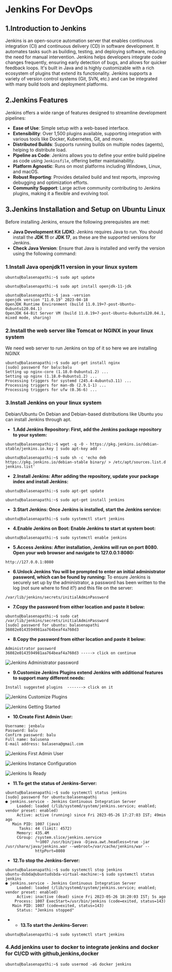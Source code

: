 # Jenkins For DevOps

## 1.Introduction to Jenkins
Jenkins is an open-source automation server that enables continuous integration (CI) and continuous delivery (CD) in 
software development. It automates tasks such as building, testing, and deploying software, reducing the need for manual
intervention. Jenkins helps developers integrate code changes frequently, ensuring early detection of bugs, and allows 
for quicker feedback loops. It's built in Java and is highly customizable with a rich ecosystem of plugins that extend 
its functionality. Jenkins supports a variety of version control systems (Git, SVN, etc.) and can be integrated with many
build tools and deployment platforms.

## 2.Jenkins Features
Jenkins offers a wide range of features designed to streamline development pipelines:

- **Ease of Use**: Simple setup with a web-based interface.
- **Extensibility**: Over 1,500 plugins available, supporting integration with various tools like Docker, Kubernetes, Git, and more.
- **Distributed Builds**: Supports running builds on multiple nodes (agents), helping to distribute load.
- **Pipeline as Code**: Jenkins allows you to define your entire build pipeline as code using `Jenkinsfile`, offering better maintainability.
- **Platform Agnostic**: Runs on most platforms including Windows, Linux, and macOS.
- **Robust Reporting**: Provides detailed build and test reports, improving debugging and optimization efforts.
- **Community Support**: Large active community contributing to Jenkins plugins, making it a flexible and evolving tool.

## 3.Jenkins Installation and Setup on Ubuntu Linux
Before installing Jenkins, ensure the following prerequisites are met:

- **Java Development Kit (JDK)**: Jenkins requires Java to run. You should install the **JDK 11** or **JDK 17**, as these are the supported versions for Jenkins.
- **Check Java Version**: Ensure that Java is installed and verify the version using the following command:

### 1.Install Java openjdk11 version in your linux system
```
ubuntu@balasenapathi:~$ sudo apt update

ubuntu@balasenapathi:~$ sudo apt install openjdk-11-jdk

ubuntu@balasenapathi:~$ java -version
openjdk version "11.0.19" 2023-04-18
OpenJDK Runtime Environment (build 11.0.19+7-post-Ubuntu-0ubuntu120.04.1)
OpenJDK 64-Bit Server VM (build 11.0.19+7-post-Ubuntu-0ubuntu120.04.1, mixed mode, sharing)
```
### 2.Install the web server like Tomcat or NGINX in your linux system
We need web server to run Jenkins on top of it so here we are installing NGINX
```
ubuntu@balasenapathi:~$ sudo apt-get install nginx
[sudo] password for balu:balu
Setting up nginx-core (1.18.0-0ubuntu1.2) ...
Setting up nginx (1.18.0-0ubuntu1.2) ...
Processing triggers for systemd (245.4-4ubuntu3.11) ...
Processing triggers for man-db (2.9.1-1) ...
Processing triggers for ufw (0.36-6) ...
```
### 3.Install Jenkins on your linux system
Debian/Ubuntu
On Debian and Debian-based distributions like Ubuntu you can install Jenkins through apt.

- **1.Add Jenkins Repository: First, add the Jenkins package repository to your system:**
```
ubuntu@balasenapathi:~$ wget -q -O - https://pkg.jenkins.io/debian-stable/jenkins.io.key | sudo apt-key add -

ubuntu@balasenapathi:~$ sudo sh -c 'echo deb https://pkg.jenkins.io/debian-stable binary/ > /etc/apt/sources.list.d jenkins.list'
```
- **2.Install Jenkins: After adding the repository, update your package index and install Jenkins:**
```
ubuntu@balasenapathi:~$ sudo apt-get update

ubuntu@balasenapathi:~$ sudo apt-get install jenkins 
```
- **3.Start Jenkins: Once Jenkins is installed, start the Jenkins service:**
```
ubuntu@balasenapathi:~$ sudo systemctl start jenkins
```
- **4.Enable Jenkins on Boot: Enable Jenkins to start at system boot:**
```
ubuntu@balasenapathi:~$ sudo systemctl enable jenkins
```
- **5.Access Jenkins: After installation, Jenkins will run on port 8080. Open your web browser and navigate to 127.0.0.1:8080:**
```
http://127.0.0.1:8080
```
- **6.Unlock Jenkins You will be prompted to enter an initial administrator password, which can be found by running:**
To ensure Jenkins is securely set up by the administrator, a password has been written to the log (not sure where to find it?) 
and this file on the server:
```
/var/lib/jenkins/secrets/initialAdminPassword
```
- **7.Copy the password from either location and paste it below:**
```
ubuntu@balasenapathi:~$ sudo cat /var/lib/jenkins/secrets/initialAdminPassword
[sudo] password for ubuntu: balasenapathi
36082e0143594981aa764beaf4a760d3 
```
- **8.Copy the password from either location and paste it below:**
```
Administrator password
36082e0143594981aa764beaf4a760d3 -----> click on continue
```
![Jenkins Administrator password](https://github.com/balusena/jenkins-for-devops/blob/main/Jenkins%20Introduction%20and%20Setup/jenkins-config-1.png)

- **9.Customize Jenkins Plugins extend Jenkins with additional features to support many different needs:**
```
Install suggested plugins  -------> click on it
```
![Jenkins Customize Plugins](https://github.com/balusena/jenkins-for-devops/blob/main/Jenkins%20Introduction%20and%20Setup/jenkins-config-2.png)

![Jenkins Getting Started](https://github.com/balusena/jenkins-for-devops/blob/main/Jenkins%20Introduction%20and%20Setup/jenkins-config-3.png)

- **10.Create First Admin User:**
```
Username: jenbalu
Password: balu	
Confirm password: balu	
Full name: balusena	
E-mail address: balasena@gmail.com
```
![Jenkins First Admin User](https://github.com/balusena/jenkins-for-devops/blob/main/Jenkins%20Introduction%20and%20Setup/jenkins-config-4.png)

![Jenkins Instance Configuration](https://github.com/balusena/jenkins-for-devops/blob/main/Jenkins%20Introduction%20and%20Setup/jenkins-config-5.png)

![Jenkins Is Ready ](https://github.com/balusena/jenkins-for-devops/blob/main/Jenkins%20Introduction%20and%20Setup/jenkins-config-6.png)

- **11.To get the status of Jenkins-Server:**
```
ubuntu@balasenapathi:~$ sudo systemctl status jenkins
[sudo] password for ubuntu:balasenapathi 
● jenkins.service - Jenkins Continuous Integration Server
     Loaded: loaded (/lib/systemd/system/jenkins.service; enabled; vendor preset: enabled)
     Active: active (running) since Fri 2023-05-26 17:27:03 IST; 49min ago
   Main PID: 1007 (java)
      Tasks: 44 (limit: 4572)
     Memory: 435.4M
     CGroup: /system.slice/jenkins.service
             └─1007 /usr/bin/java -Djava.awt.headless=true -jar /usr/share/java/jenkins.war --webroot=/var/cache/jenkins/war --
             httpPort=8080
```
- **12.To stop the Jenkins-Server:**
```
ubuntu@balasenapathi:~$ sudo systemctl stop jenkins
ubuntu-dsbda@ubuntudsbda-virtual-machine:~$ sudo systemctl status jenkins
● jenkins.service - Jenkins Continuous Integration Server
     Loaded: loaded (/lib/systemd/system/jenkins.service; enabled; vendor preset: enabled)
     Active: inactive (dead) since Fri 2023-05-26 18:20:03 IST; 5s ago
    Process: 1007 ExecStart=/usr/bin/jenkins (code=exited, status=143)
   Main PID: 1007 (code=exited, status=143)
     Status: "Jenkins stopped"
```
- - **13.To start the Jenkins-Server:**
```
ubuntu@balasenapathi:~$ sudo systemctl start jenkins
```
### 4.Add jenkins user to docker to integrate jenkins and docker for CI/CD with github,jenkins,docker
```
ubuntu@balasenapathi:~$ sudo usermod -aG docker jenkins
```



